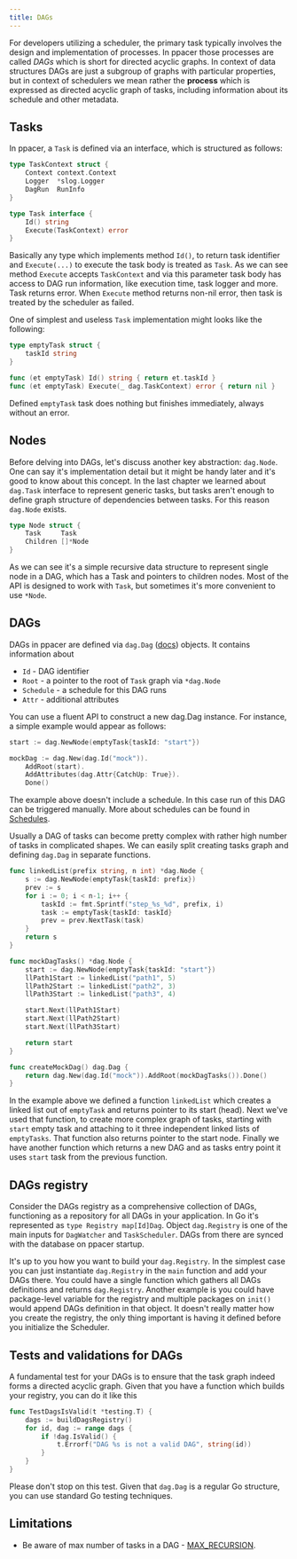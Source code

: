 ```yaml
---
title: DAGs
---
```


For developers utilizing a scheduler, the primary task typically involves the
design and implementation of processes. In ppacer those processes are called
*DAGs* which is short for directed acyclic graphs. In context of data
structures DAGs are just a subgroup of graphs with particular properties, but
in context of schedulers we mean rather the **process** which is expressed as
directed acyclic graph of tasks, including information about its schedule and
other metadata.


## Tasks

In ppacer, a `Task` is defined via an interface, which is structured as follows:

```go
type TaskContext struct {
    Context context.Context
    Logger  *slog.Logger
    DagRun  RunInfo
}

type Task interface {
    Id() string
    Execute(TaskContext) error
}
```

Basically any type which implements method `Id()`, to return task identifier
and `Execute(...)` to execute the task body is treated as `Task`. As we can see
method `Execute` accepts `TaskContext` and via this parameter task body has
access to DAG run information, like execution time, task logger and more. Task
returns error. When `Execute` method returns non-nil error, then task is
treated by the scheduler as failed.

One of simplest and useless `Task` implementation might looks like the
following:

```go
type emptyTask struct {
    taskId string
}

func (et emptyTask) Id() string { return et.taskId }
func (et emptyTask) Execute(_ dag.TaskContext) error { return nil }
```

Defined `emptyTask` task does nothing but finishes immediately, always without
an error.


## Nodes

Before delving into DAGs, let's discuss another key abstraction: `dag.Node`.
One can say it's implementation detail but it might be handy later and it's
good to know about this concept. In the last chapter we learned about `dag.Task`
interface to represent generic tasks, but tasks aren't enough to define graph
structure of dependencies between tasks. For this reason `dag.Node` exists.


```go
type Node struct {
    Task     Task
    Children []*Node
}

```

As we can see it's a simple recursive data structure to represent single node
in a DAG, which has a Task and pointers to children nodes. Most of the API is
designed to work with `Task`, but sometimes it's more convenient to use
`*Node`.


## DAGs

DAGs in ppacer are defined via `dag.Dag`
([docs](https://pkg.go.dev/github.com/ppacer/core/dag#Dag)) objects. It
contains information about

* `Id` - DAG identifier
* `Root` - a pointer to the root of `Task` graph via `*dag.Node`
* `Schedule` - a schedule for this DAG runs
* `Attr` - additional attributes


You can use a fluent API to construct a new dag.Dag instance. For instance, a
simple example would appear as follows:

```go
start := dag.NewNode(emptyTask{taskId: "start"})

mockDag := dag.New(dag.Id("mock")).
    AddRoot(start).
    AddAttributes(dag.Attr{CatchUp: True}).
    Done()
```

The example above doesn't include a schedule. In this case run of this DAG can
be triggered manually. More about schedules can be found in
[Schedules](/internals/schedules/).


Usually a DAG of tasks can become pretty complex with rather high number of
tasks in complicated shapes. We can easily split creating tasks graph and
defining `dag.Dag` in separate functions.


```go "linkedList" "mockDagTasks"
func linkedList(prefix string, n int) *dag.Node {
    s := dag.NewNode(emptyTask{taskId: prefix})
    prev := s
    for i := 0; i < n-1; i++ {
        taskId := fmt.Sprintf("step_%s_%d", prefix, i)
        task := emptyTask{taskId: taskId}
        prev = prev.NextTask(task)
    }
    return s
}

func mockDagTasks() *dag.Node {
    start := dag.NewNode(emptyTask{taskId: "start"})
    llPath1Start := linkedList("path1", 5)
    llPath2Start := linkedList("path2", 3)
    llPath3Start := linkedList("path3", 4)

    start.Next(llPath1Start)
    start.Next(llPath2Start)
    start.Next(llPath3Start)

    return start
}

func createMockDag() dag.Dag {
    return dag.New(dag.Id("mock")).AddRoot(mockDagTasks()).Done()
}
```

In the example above we defined a function `linkedList` which creates a linked
list out of `emptyTask` and returns pointer to its start (head). Next we've
used that function, to create more complex graph of tasks, starting with
`start` empty task and attaching to it three independent linked lists of
`emptyTasks`. That function also returns pointer to the start node. Finally we
have another function which returns a new DAG and as tasks entry point it uses
`start` task from the previous function.


## DAGs registry

Consider the DAGs registry as a comprehensive collection of DAGs, functioning
as a repository for all DAGs in your application. In Go it's represented as
`type Registry map[Id]Dag`. Object `dag.Registry` is one of the main inputs for
`DagWatcher` and `TaskScheduler`. DAGs from there are synced with the database
on ppacer startup.

It's up to you how you want to build your `dag.Registry`. In the simplest case
you can just instantiate `dag.Registry` in the `main` function and add your
DAGs there. You could have a single function which gathers all DAGs definitions
and returns `dag.Registry`. Another example is you could have package-level
variable for the registry and multiple packages on `init()` would append DAGs
definition in that object. It doesn't really matter how you create the
registry, the only thing important is having it defined before you initialize
the Scheduler.


## Tests and validations for DAGs

A fundamental test for your DAGs is to ensure that the task graph indeed forms
a directed acyclic graph. Given that you have a function which builds your
registry, you can do it like this


```go
func TestDagsIsValid(t *testing.T) {
    dags := buildDagsRegistry()
    for id, dag := range dags {
        if !dag.IsValid() {
            t.Errorf("DAG %s is not a valid DAG", string(id))
        }
    }
}
```

Please don't stop on this test. Given that `dag.Dag` is a regular Go structure,
you can use standard Go testing techniques.


## Limitations

* Be aware of max number of tasks in a DAG -
  [MAX_RECURSION](https://pkg.go.dev/github.com/ppacer/core/dag#pkg-constants).
